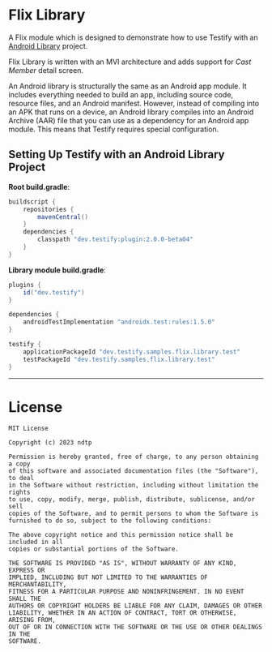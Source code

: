 # Flix Library

A Flix module which is designed to demonstrate how to use Testify with an [Android Library](https://developer.android.com/studio/projects/android-library) project.

Flix Library is written with an MVI architecture and adds support for _Cast Member_ detail screen.

An Android library is structurally the same as an Android app module. It includes everything needed to build an app, including source code, resource files, and an Android manifest. However, instead of compiling into an APK that runs on a device, an Android library compiles into an Android Archive (AAR) file that you can use as a dependency for an Android app module. This means that Testify requires special configuration.

## Setting Up Testify with an Android Library Project

**Root build.gradle**:
```groovy
buildscript {
    repositories {
        mavenCentral()
    }
    dependencies {
        classpath "dev.testify:plugin:2.0.0-beta04"
    }
}
```

**Library module build.gradle**:
```groovy
plugins {
    id("dev.testify")
}

dependencies {
    androidTestImplementation "androidx.test:rules:1.5.0"
}

testify {
    applicationPackageId "dev.testify.samples.flix.library.test"
    testPackageId "dev.testify.samples.flix.library.test"
}

```

---

# License

    MIT License
    
    Copyright (c) 2023 ndtp
    
    Permission is hereby granted, free of charge, to any person obtaining a copy
    of this software and associated documentation files (the "Software"), to deal
    in the Software without restriction, including without limitation the rights
    to use, copy, modify, merge, publish, distribute, sublicense, and/or sell
    copies of the Software, and to permit persons to whom the Software is
    furnished to do so, subject to the following conditions:
    
    The above copyright notice and this permission notice shall be included in all
    copies or substantial portions of the Software.
    
    THE SOFTWARE IS PROVIDED "AS IS", WITHOUT WARRANTY OF ANY KIND, EXPRESS OR
    IMPLIED, INCLUDING BUT NOT LIMITED TO THE WARRANTIES OF MERCHANTABILITY,
    FITNESS FOR A PARTICULAR PURPOSE AND NONINFRINGEMENT. IN NO EVENT SHALL THE
    AUTHORS OR COPYRIGHT HOLDERS BE LIABLE FOR ANY CLAIM, DAMAGES OR OTHER
    LIABILITY, WHETHER IN AN ACTION OF CONTRACT, TORT OR OTHERWISE, ARISING FROM,
    OUT OF OR IN CONNECTION WITH THE SOFTWARE OR THE USE OR OTHER DEALINGS IN THE
    SOFTWARE.
